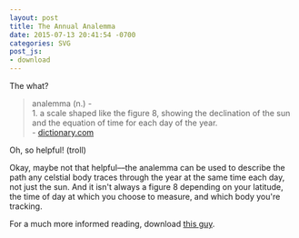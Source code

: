 ```yaml
---
layout: post
title: The Annual Analemma
date: 2015-07-13 20:41:54 -0700
categories: SVG
post_js:
- download
---
```


The what?

> analemma (n.) - <br>1. a scale shaped like the figure 8, showing the declination of the sun and the equation of time for each day of the year.<br>- [dictionary.com][dictionary]

Oh, so helpful!  (troll)

Okay, maybe not that helpful––the analemma can be used to describe the path any celstial body traces through the year at the same time each day, not just the sun.  And it isn't always a figure 8 depending on your latitude, the time of day at which you choose to measure, and which body you're tracking.



For a much more informed reading, download <a href='javascript:void(0)' onclick='window.download("tsy.pdf")'>this guy</a>.

[dictionary]: http://dictionary.reference.com/browse/analemma
[math]: http://www.math.nus.edu.sg/aslaksen/projects/tsy.pdf
